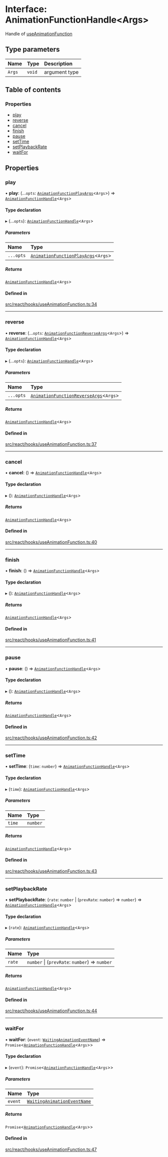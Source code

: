 # Interface: AnimationFunctionHandle<Args\>

Handle of [useAnimationFunction](../API.md#useanimationfunction)

## Type parameters

| Name | Type | Description |
| :------ | :------ | :------ |
| `Args` | `void` | argument type |

## Table of contents

### Properties

- [play](AnimationFunctionHandle.md#play)
- [reverse](AnimationFunctionHandle.md#reverse)
- [cancel](AnimationFunctionHandle.md#cancel)
- [finish](AnimationFunctionHandle.md#finish)
- [pause](AnimationFunctionHandle.md#pause)
- [setTime](AnimationFunctionHandle.md#settime)
- [setPlaybackRate](AnimationFunctionHandle.md#setplaybackrate)
- [waitFor](AnimationFunctionHandle.md#waitfor)

## Properties

### play

• **play**: (...`opts`: [`AnimationFunctionPlayArgs`](../API.md#animationfunctionplayargs)<`Args`\>) => [`AnimationFunctionHandle`](AnimationFunctionHandle.md)<`Args`\>

#### Type declaration

▸ (...`opts`): [`AnimationFunctionHandle`](AnimationFunctionHandle.md)<`Args`\>

##### Parameters

| Name | Type |
| :------ | :------ |
| `...opts` | [`AnimationFunctionPlayArgs`](../API.md#animationfunctionplayargs)<`Args`\> |

##### Returns

[`AnimationFunctionHandle`](AnimationFunctionHandle.md)<`Args`\>

#### Defined in

[src/react/hooks/useAnimationFunction.ts:34](https://github.com/inokawa/react-animatable/blob/3f63af1/src/react/hooks/useAnimationFunction.ts#L34)

___

### reverse

• **reverse**: (...`opts`: [`AnimationFunctionReverseArgs`](../API.md#animationfunctionreverseargs)<`Args`\>) => [`AnimationFunctionHandle`](AnimationFunctionHandle.md)<`Args`\>

#### Type declaration

▸ (...`opts`): [`AnimationFunctionHandle`](AnimationFunctionHandle.md)<`Args`\>

##### Parameters

| Name | Type |
| :------ | :------ |
| `...opts` | [`AnimationFunctionReverseArgs`](../API.md#animationfunctionreverseargs)<`Args`\> |

##### Returns

[`AnimationFunctionHandle`](AnimationFunctionHandle.md)<`Args`\>

#### Defined in

[src/react/hooks/useAnimationFunction.ts:37](https://github.com/inokawa/react-animatable/blob/3f63af1/src/react/hooks/useAnimationFunction.ts#L37)

___

### cancel

• **cancel**: () => [`AnimationFunctionHandle`](AnimationFunctionHandle.md)<`Args`\>

#### Type declaration

▸ (): [`AnimationFunctionHandle`](AnimationFunctionHandle.md)<`Args`\>

##### Returns

[`AnimationFunctionHandle`](AnimationFunctionHandle.md)<`Args`\>

#### Defined in

[src/react/hooks/useAnimationFunction.ts:40](https://github.com/inokawa/react-animatable/blob/3f63af1/src/react/hooks/useAnimationFunction.ts#L40)

___

### finish

• **finish**: () => [`AnimationFunctionHandle`](AnimationFunctionHandle.md)<`Args`\>

#### Type declaration

▸ (): [`AnimationFunctionHandle`](AnimationFunctionHandle.md)<`Args`\>

##### Returns

[`AnimationFunctionHandle`](AnimationFunctionHandle.md)<`Args`\>

#### Defined in

[src/react/hooks/useAnimationFunction.ts:41](https://github.com/inokawa/react-animatable/blob/3f63af1/src/react/hooks/useAnimationFunction.ts#L41)

___

### pause

• **pause**: () => [`AnimationFunctionHandle`](AnimationFunctionHandle.md)<`Args`\>

#### Type declaration

▸ (): [`AnimationFunctionHandle`](AnimationFunctionHandle.md)<`Args`\>

##### Returns

[`AnimationFunctionHandle`](AnimationFunctionHandle.md)<`Args`\>

#### Defined in

[src/react/hooks/useAnimationFunction.ts:42](https://github.com/inokawa/react-animatable/blob/3f63af1/src/react/hooks/useAnimationFunction.ts#L42)

___

### setTime

• **setTime**: (`time`: `number`) => [`AnimationFunctionHandle`](AnimationFunctionHandle.md)<`Args`\>

#### Type declaration

▸ (`time`): [`AnimationFunctionHandle`](AnimationFunctionHandle.md)<`Args`\>

##### Parameters

| Name | Type |
| :------ | :------ |
| `time` | `number` |

##### Returns

[`AnimationFunctionHandle`](AnimationFunctionHandle.md)<`Args`\>

#### Defined in

[src/react/hooks/useAnimationFunction.ts:43](https://github.com/inokawa/react-animatable/blob/3f63af1/src/react/hooks/useAnimationFunction.ts#L43)

___

### setPlaybackRate

• **setPlaybackRate**: (`rate`: `number` \| (`prevRate`: `number`) => `number`) => [`AnimationFunctionHandle`](AnimationFunctionHandle.md)<`Args`\>

#### Type declaration

▸ (`rate`): [`AnimationFunctionHandle`](AnimationFunctionHandle.md)<`Args`\>

##### Parameters

| Name | Type |
| :------ | :------ |
| `rate` | `number` \| (`prevRate`: `number`) => `number` |

##### Returns

[`AnimationFunctionHandle`](AnimationFunctionHandle.md)<`Args`\>

#### Defined in

[src/react/hooks/useAnimationFunction.ts:44](https://github.com/inokawa/react-animatable/blob/3f63af1/src/react/hooks/useAnimationFunction.ts#L44)

___

### waitFor

• **waitFor**: (`event`: [`WaitingAnimationEventName`](../API.md#waitinganimationeventname)) => `Promise`<[`AnimationFunctionHandle`](AnimationFunctionHandle.md)<`Args`\>\>

#### Type declaration

▸ (`event`): `Promise`<[`AnimationFunctionHandle`](AnimationFunctionHandle.md)<`Args`\>\>

##### Parameters

| Name | Type |
| :------ | :------ |
| `event` | [`WaitingAnimationEventName`](../API.md#waitinganimationeventname) |

##### Returns

`Promise`<[`AnimationFunctionHandle`](AnimationFunctionHandle.md)<`Args`\>\>

#### Defined in

[src/react/hooks/useAnimationFunction.ts:47](https://github.com/inokawa/react-animatable/blob/3f63af1/src/react/hooks/useAnimationFunction.ts#L47)
